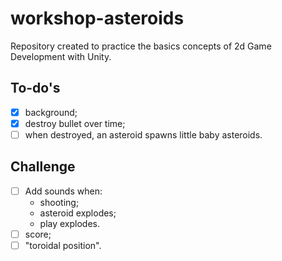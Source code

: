 # workshop-asteroids

Repository created to practice the basics concepts of 2d Game Development with Unity.

## To-do's

- [x] background;
- [x] destroy bullet over time;
- [ ] when destroyed, an asteroid spawns little baby asteroids.

## Challenge

- [ ] Add sounds when:
  - shooting;
  - asteroid explodes;
  - play explodes.
- [ ] score;
- [ ] "toroidal position".
